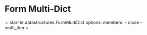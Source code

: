 # Form Multi-Dict

::: starlite.datastructures.FormMultiDict
    options:
        members:
            - close
            - multi_items